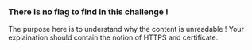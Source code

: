 ### There is no flag to find in this challenge !

The purpose here is to understand why the content is unreadable !
Your explaination should contain the notion of HTTPS and certificate.
